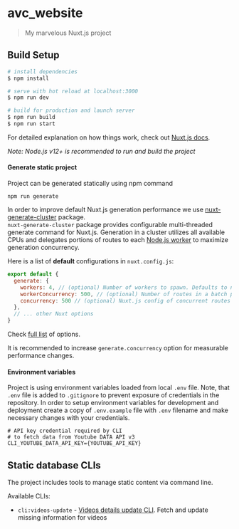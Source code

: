# avc_website

> My marvelous Nuxt.js project

## Build Setup

```bash
# install dependencies
$ npm install

# serve with hot reload at localhost:3000
$ npm run dev

# build for production and launch server
$ npm run build
$ npm run start
```

For detailed explanation on how things work, check out [Nuxt.js docs](https://nuxtjs.org).

_Note: Node.js v12+ is recommended to run and build the project_

#### Generate static project

 Project can be generated statically using npm command 
 
```
npm run generate
```

In order to improve default Nuxt.js generation performance we use [nuxt-generate-cluster](https://github.com/nuxt-community/nuxt-generate-cluster) package.  
`nuxt-generate-cluster` package provides configurable multi-threaded generate command for Nuxt.js. Generation in a cluster utilizes all available CPUs and delegates portions of routes to each [Node.js worker](https://medium.com/@bobjohnson2/nodejs-worker-threads-24155706765) to maximize generation concurrency.  

Here is a list of **default** configurations in `nuxt.config.js`:  

```js
export default {
  generate: {
    workers: 4, // (optional) Number of workers to spawn. Defaults to number of CPUs
    workerConcurrency: 500, // (optional) Number of routes in a batch per worker to even the load 
    concurrency: 500 // (optional) Nuxt.js config of concurrent routes generation
  },
  // ... other Nuxt options
}
```

Check [full list](https://github.com/nuxt-community/nuxt-generate-cluster#nuxt-config-options) of options.

It is recommended to increase `generate.concurrency` option for measurable performance changes.

#### Environment variables

Project is using environment variables loaded from local `.env` file. Note, that `.env` file is added to `.gitignore` to prevent exposure of credentials in the repository. In order to setup environment variables for development and deployment create a copy of `.env.example` file with `.env` filename and make necessary changes with your credentials. 

```dotenv
# API key credential required by CLI 
# to fetch data from Youtube DATA API v3
CLI_YOUTUBE_DATA_API_KEY={YOUTUBE_API_KEY}
```

## Static database CLIs

The project includes tools to manage static content via command line.  

Available CLIs:
- `cli:videos-update` - [Videos details update CLI](cli/videos-update/README.md). Fetch and update missing information for videos
